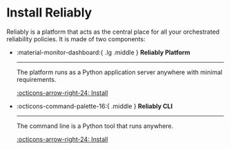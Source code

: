 # Install Reliably

Reliably is a platform that acts as the central place for all your orchestrated
reliability policies. It is made of two components:

<div class="grid cards" markdown>

-   :material-monitor-dashboard:{ .lg .middle } __Reliably Platform__

    ---

    The platform runs as a Python application server anywhere with minimal
    requirements.


    [:octicons-arrow-right-24: Install](platform.md)

-   :octicons-command-palette-16:{ .middle } __Reliably CLI__

    ---

    The command line is a Python tool that runs anywhere.


    [:octicons-arrow-right-24: Install](cli.md)

</div>